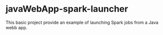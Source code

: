 # javaWebApp-spark-launcher

This basic project provide an example of launching Spark jobs from a Java webb app.
